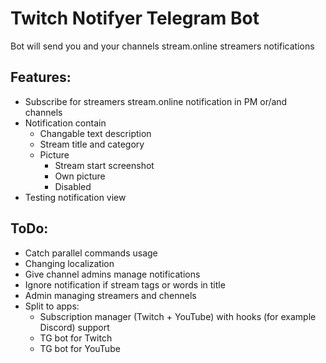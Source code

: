# Twitch Notifyer Telegram Bot
Bot will send you and your channels stream.online streamers notifications

## Features:
-   Subscribe for streamers stream.online notification in PM or/and channels
-   Notification contain
    -   Changable text description
    -   Stream title and category
    -   Picture
        -   Stream start screenshot
        -   Own picture
        -   Disabled
-   Testing notification view

## ToDo:
-   Catch parallel commands usage
-   Changing localization
-   Give channel admins manage notifications
-   Ignore notification if stream tags or words in title
-   Admin managing streamers and chennels
-   Split to apps:
    -   Subscription manager (Twitch + YouTube) with hooks (for example Discord) support
    -   TG bot for Twitch
    -   TG bot for YouTube
